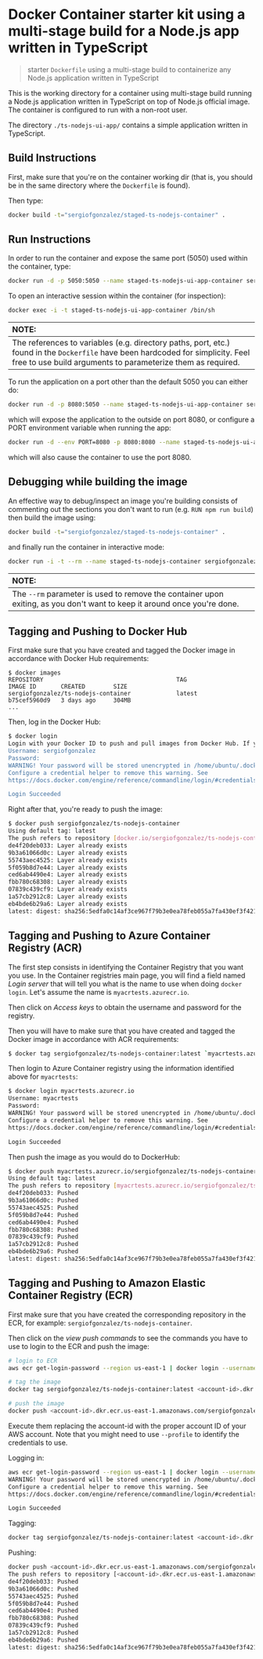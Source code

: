 # Docker Container starter kit using a multi-stage build for a Node.js app written in TypeScript
> starter `Dockerfile` using a multi-stage build to containerize any Node.js application written in TypeScript

This is the working directory for a container using multi-stage build running a Node.js application written in TypeScript on top of Node.js official image. The container is configured to run with a non-root user.

The directory `./ts-nodejs-ui-app/` contains a simple application written in TypeScript.

## Build Instructions

First, make sure that you're on the container working dir (that is, you should be in the same directory where the `Dockerfile` is found).

Then type:
```bash
docker build -t="sergiofgonzalez/staged-ts-nodejs-container" .
```

## Run Instructions

In order to run the container and expose the same port (5050) used within the container, type:

```bash
docker run -d -p 5050:5050 --name staged-ts-nodejs-ui-app-container sergiofgonzalez/staged-ts-nodejs-container
```

To open an interactive session within the container (for inspection):
```bash
docker exec -i -t staged-ts-nodejs-ui-app-container /bin/sh
```

| NOTE: |
| :---- |
| The references to variables (e.g. directory paths, port, etc.) found in the `Dockerfile` have been hardcoded for simplicity. Feel free to use build arguments to parameterize them as required. |

To run the application on a port other than the default 5050 you can either do:

```bash
docker run -d -p 8080:5050 --name staged-ts-nodejs-ui-app-container sergiofgonzalez/staged-ts-nodejs-container
```

which will expose the application to the outside on port 8080, or configure a PORT environment variable when running the app:

```bash
docker run -d --env PORT=8080 -p 8080:8080 --name staged-ts-nodejs-ui-app-container sergiofgonzalez/staged-ts-nodejs-container
```

which will also cause the container to use the port 8080.

## Debugging while building the image

An effective way to debug/inspect an image you're building consists of commenting out the sections you don't want to run (e.g. `RUN npm run build`) then build the image using:

```bash
docker build -t="sergiofgonzalez/staged-ts-nodejs-container" .
```

and finally run the container in interactive mode:

```bash
docker run -i -t --rm --name staged-ts-nodejs-container sergiofgonzalez/staged-ts-nodejs-container:latest /bin/sh
```

| NOTE: |
| :---- |
| The `--rm` parameter is used to remove the container upon exiting, as you don't want to keep it around once you're done. |

## Tagging and Pushing to Docker Hub

First make sure that you have created and tagged the Docker image in accordance with Docker Hub requirements:

```
$ docker images
REPOSITORY                                      TAG                 IMAGE ID       CREATED        SIZE
sergiofgonzalez/ts-nodejs-container             latest              b75cef5960d9   3 days ago     304MB
...
```

Then, log in the Docker Hub:

```bash
$ docker login
Login with your Docker ID to push and pull images from Docker Hub. If you don't have a Docker ID, head over to https://hub.docker.com to create one.
Username: sergiofgonzalez
Password:
WARNING! Your password will be stored unencrypted in /home/ubuntu/.docker/config.json.
Configure a credential helper to remove this warning. See
https://docs.docker.com/engine/reference/commandline/login/#credentials-store

Login Succeeded
```

Right after that, you're ready to push the image:

```bash
$ docker push sergiofgonzalez/ts-nodejs-container
Using default tag: latest
The push refers to repository [docker.io/sergiofgonzalez/ts-nodejs-container]
de4f20deb033: Layer already exists
9b3a61066d0c: Layer already exists
55743aec4525: Layer already exists
5f059b8d7e44: Layer already exists
ced6ab4490e4: Layer already exists
fbb780c68308: Layer already exists
07839c439cf9: Layer already exists
1a57cb2912c8: Layer already exists
eb4bde6b29a6: Layer already exists
latest: digest: sha256:5edfa0c14af3ce967f79b3e0ea78feb055a7fa430ef3f42149afcf05edd91c14 size: 2208
```

## Tagging and Pushing to Azure Container Registry (ACR)

The first step consists in identifying the Container Registry that you want you use. In the Container registries main page, you will find a field named *Login server* that will tell you what is the name to use when doing `docker login`. Let's assume the name is `myacrtests.azurecr.io`.

Then click on *Access keys* to obtain the username and password for the registry.

Then you will have to make sure that you have created and tagged the Docker image in accordance with ACR requirements:

```bash
$ docker tag sergiofgonzalez/ts-nodejs-container:latest `myacrtests.azurecr.io/sergiofgonzalez/ts-nodejs-container:latest
```

Then login to Azure Container registry using the information identified above for `myacrtests`:
```bash
$ docker login myacrtests.azurecr.io
Username: myacrtests
Password:
WARNING! Your password will be stored unencrypted in /home/ubuntu/.docker/config.json.
Configure a credential helper to remove this warning. See
https://docs.docker.com/engine/reference/commandline/login/#credentials-store

Login Succeeded
```

Then push the image as you would do to DockerHub:

```bash
$ docker push myacrtests.azurecr.io/sergiofgonzalez/ts-nodejs-container
Using default tag: latest
The push refers to repository [myacrtests.azurecr.io/sergiofgonzalez/ts-nodejs-container]
de4f20deb033: Pushed
9b3a61066d0c: Pushed
55743aec4525: Pushed
5f059b8d7e44: Pushed
ced6ab4490e4: Pushed
fbb780c68308: Pushed
07839c439cf9: Pushed
1a57cb2912c8: Pushed
eb4bde6b29a6: Pushed
latest: digest: sha256:5edfa0c14af3ce967f79b3e0ea78feb055a7fa430ef3f42149afcf05edd91c14 size: 2208
```

## Tagging and Pushing to Amazon Elastic Container Registry (ECR)

First make sure that you have created the corresponding repository in the ECR, for example: `sergiofgonzalez/ts-nodejs-container`.

Then click on the *view push commands* to see the commands you have to use to login to the ECR and push the image:

```bash
# login to ECR
aws ecr get-login-password --region us-east-1 | docker login --username AWS --password-stdin <account-id>.dkr.ecr.us-east-1.amazonaws.com

# tag the image
docker tag sergiofgonzalez/ts-nodejs-container:latest <account-id>.dkr.ecr.us-east-1.amazonaws.com/sergiofgonzalez/ts-nodejs-container:latest

# push the image
docker push <account-id>.dkr.ecr.us-east-1.amazonaws.com/sergiofgonzalez/ts-nodejs-container:latest
```

Execute them replacing the account-id with the proper account ID of your AWS account. Note that you might need to use `--profile` to identify the credentials to use.

Logging in:

```bash
aws ecr get-login-password --region us-east-1 | docker login --username AWS --password-stdin <account-id>.dkr.ecr.us-east-1.amazonaws.com
WARNING! Your password will be stored unencrypted in /home/ubuntu/.docker/config.json.
Configure a credential helper to remove this warning. See
https://docs.docker.com/engine/reference/commandline/login/#credentials-store

Login Succeeded
```

Tagging:
```bash
docker tag sergiofgonzalez/ts-nodejs-container:latest <account-id>.dkr.ecr.us-east-1.amazonaws.com/sergiofgonzalez/ts-nodejs-container:latest
```

Pushing:
```bash
docker push <account-id>.dkr.ecr.us-east-1.amazonaws.com/sergiofgonzalez/ts-nodejs-container:latest
The push refers to repository [<account-id>.dkr.ecr.us-east-1.amazonaws.com/sergiofgonzalez/ts-nodejs-container]
de4f20deb033: Pushed
9b3a61066d0c: Pushed
55743aec4525: Pushed
5f059b8d7e44: Pushed
ced6ab4490e4: Pushed
fbb780c68308: Pushed
07839c439cf9: Pushed
1a57cb2912c8: Pushed
eb4bde6b29a6: Pushed
latest: digest: sha256:5edfa0c14af3ce967f79b3e0ea78feb055a7fa430ef3f42149afcf05edd91c14 size: 2208
```


